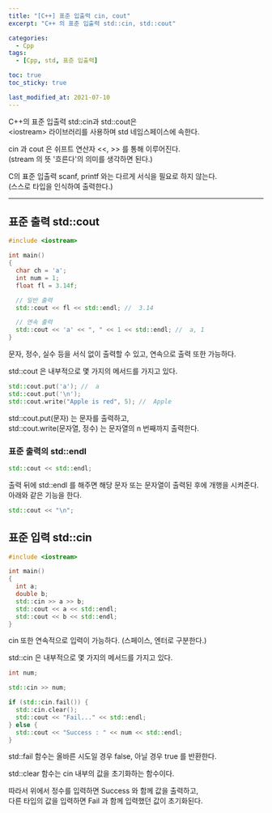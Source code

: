 ```yaml
---
title: "[C++] 표준 입출력 cin, cout"
excerpt: "C++ 의 표준 입출력 std::cin, std::cout"

categories:
  - Cpp
tags:
  - [Cpp, std, 표준 입출력]

toc: true
toc_sticky: true

last_modified_at: 2021-07-10
---
```


C++의 표준 입출력 std::cin과 std::cout은   
\<iostream> 라이브러리를 사용하며 std 네임스페이스에 속한다.

cin 과 cout 은 쉬프트 연산자 <<, >> 를 통해 이루어진다.   
(stream 의 뜻 '흐른다'의 의미를 생각하면 된다.)

C의 표준 입출력 scanf, printf 와는 다르게 서식을 필요로 하지 않는다.   
(스스로 타입을 인식하여 출력한다.)

___

## 표준 출력 std::cout

```cpp
#include <iostream>

int main()
{
  char ch = 'a';
  int num = 1;
  float fl = 3.14f;

  // 일반 출력
  std::cout << fl << std::endl; //  3.14

  // 연속 출력
  std::cout << 'a' << ", " << 1 << std::endl; //  a, 1
}
```

문자, 정수, 실수 등을 서식 없이 출력할 수 있고, 연속으로 출력 또한 가능하다.

std::cout 은 내부적으로 몇 가지의 메서드를 가지고 있다.

```cpp
std::cout.put('a'); //  a
std::cout.put('\n');
std::cout.write("Apple is red", 5); //  Apple
```

std::cout.put(문자) 는 문자를 출력하고,   
std::cout.write(문자열, 정수) 는 문자열의 n 번째까지 출력한다.

### 표준 출력의 std::endl

```cpp
std::cout << std::endl;
```

출력 뒤에 std::endl 를 해주면 해당 문자 또는 문자열이 출력된 후에 개행을 시켜준다. 아래와 같은 기능을 한다.

```cpp
std::cout << "\n";
```

## 표준 입력 std::cin

```cpp
#include <iostream>

int main()
{
  int a;
  double b;
  std::cin >> a >> b;
  std::cout << a << std::endl;
  std::cout << b << std::endl;
}
```

cin 또한 연속적으로 입력이 가능하다. (스페이스, 엔터로 구분한다.)

std::cin 은 내부적으로 몇 가지의 메서드를 가지고 있다.

```cpp
int num;

std::cin >> num;

if (std::cin.fail()) {
  std::cin.clear();
  std::cout << "Fail..." << std::endl;
} else {
  std::cout << "Success : " << num << std::endl;
}
```

std::fail 함수는 올바른 시도일 경우 false, 아닐 경우 true 를 반환한다.

std::clear 함수는 cin 내부의 값을 초기화하는 함수이다.

따라서 위에서 정수를 입력하면 Success 와 함께 값을 출력하고,   
다른 타입의 값을 입력하면 Fail 과 함께 입력했던 값이 초기화된다.
